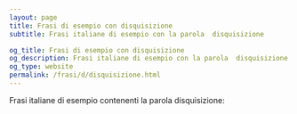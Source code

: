 ```yaml
---
layout: page
title: Frasi di esempio con disquisizione 
subtitle: Frasi italiane di esempio con la parola  disquisizione

og_title: Frasi di esempio con disquisizione 
og_description: Frasi italiane di esempio con la parola  disquisizione
og_type: website
permalink: /frasi/d/disquisizione.html
---
```


Frasi italiane di esempio contenenti la parola disquisizione:


